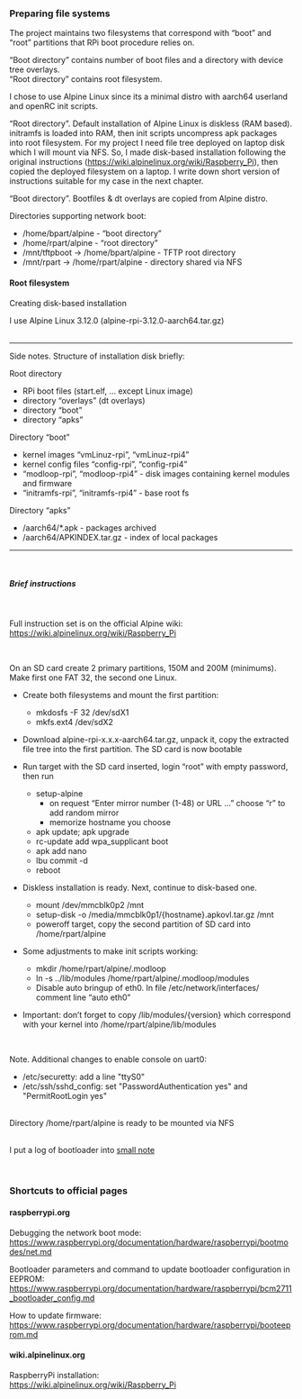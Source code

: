 ### Preparing file systems

The project maintains two filesystems that correspond with “boot” and “root” partitions that RPi boot procedure relies on.

“Boot directory” contains number of boot files and a directory with device tree overlays.</br>
“Root directory” contains root filesystem. 


I chose to use Alpine Linux since its a minimal distro with aarch64 userland and openRC init scripts.

“Root directory”. Default installation of Alpine Linux is diskless (RAM based). initramfs is loaded into RAM, then init scripts uncompress apk packages into root filesystem. For my project I need file tree deployed on laptop disk which I will mount via NFS.
So, I made disk-based installation following the original instructions (https://wiki.alpinelinux.org/wiki/Raspberry_Pi), then copied the deployed filesystem on a laptop. I write down short version of instructions suitable for my case in the next chapter.

“Boot directory”. Bootfiles & dt overlays are copied from Alpine distro.

Directories supporting network boot:

* /home/bpart/alpine			- “boot directory”</br>
* /home/rpart/alpine			- “root directory”</br>
* /mnt/tftpboot -> /home/bpart/alpine	- TFTP root directory</br>
* /mnt/rpart -> /home/rpart/alpine		- directory shared via NFS


#### Root filesystem

Creating disk-based installation

I use Alpine Linux 3.12.0 (alpine-rpi-3.12.0-aarch64.tar.gz)
</br>
</br>

----

Side notes. Structure of installation disk briefly:

Root directory</br>
* RPi boot files (start.elf, … except Linux image)</br>
* directory “overlays” (dt overlays)</br>
* directory “boot”</br>
* directory “apks”

Directory “boot”</br>
* kernel images “vmLinuz-rpi”, “vmLinuz-rpi4”</br>
* kernel config files “config-rpi”, “config-rpi4”</br>
* “modloop-rpi”, “modloop-rpi4” - disk images containing kernel modules and firmware</br>
* “initramfs-rpi”, “initramfs-rpi4” - base root fs

Directory “apks”</br>
* /aarch64/*.apk - packages archived</br>
* /aarch64/APKINDEX.tar.gz - index of local packages


----
</br>

##### Brief instructions

</br>

Full instruction set is on the official Alpine wiki:  https://wiki.alpinelinux.org/wiki/Raspberry_Pi

</br>

On an SD card create 2 primary partitions, 150M and 200M (minimums). Make first one FAT 32, the second one Linux.

* Create both filesystems and mount the first partition:</br>
	* mkdosfs -F 32 /dev/sdX1</br>
	* mkfs.ext4 /dev/sdX2

* Download alpine-rpi-x.x.x-aarch64.tar.gz, unpack it, copy the extracted file tree into the first partition. The SD card is now bootable
* Run target with the SD card inserted, login “root” with empty password, then run</br>
	* setup-alpine
		* on request “Enter mirror number (1-48) or URL …” choose “r” to add  random mirror
		* memorize hostname you choose</br>
	* apk update; apk upgrade</br>
	* rc-update add wpa_supplicant boot</br>
	* apk add nano</br>
	* lbu commit -d</br>
	* reboot
				
* Diskless installation is ready. Next, continue to disk-based one.</br>
	* mount   /dev/mmcblk0p2  /mnt</br>
	* setup-disk  -o /media/mmcblk0p1/{hostname}.apkovl.tar.gz   /mnt</br>
	* poweroff target, copy the second partition of SD card into /home/rpart/alpine
				
* Some adjustments to make init scripts working:</br>
	* mkdir /home/rpart/alpine/.modloop</br>
	* ln -s  ../lib/modules  /home/rpart/alpine/.modloop/modules</br>
	* Disable auto bringup of eth0. In file /etc/network/interfaces/ comment line “auto eth0”


* Important: don’t forget to copy /lib/modules/{version} which correspond with your kernel into /home/rpart/alpine/lib/modules 

</br>

Note. Additional changes to enable console on uart0:
* /etc/securetty: add a line "ttyS0"
* /etc/ssh/sshd_config: set "PasswordAuthentication yes" and "PermitRootLogin yes"


</br>
Directory /home/rpart/alpine is ready to be mounted via NFS

</br>
</br>

I put a log of bootloader into [small note](https://github.com/malus-brandywine/malus-brandywine/blob/master/Articles/RPi-netboot/docs/rpi4-netboot-aarch64-alpine-notes-2.md)

</br>

### Shortcuts to official pages

#### raspberrypi.org

Debugging the network boot mode:</br>
https://www.raspberrypi.org/documentation/hardware/raspberrypi/bootmodes/net.md

Bootloader parameters and command to update bootloader configuration in EEPROM:</br>
https://www.raspberrypi.org/documentation/hardware/raspberrypi/bcm2711_bootloader_config.md

How to update firmware:</br>
https://www.raspberrypi.org/documentation/hardware/raspberrypi/booteeprom.md


#### wiki.alpinelinux.org

RaspberryPi installation:</br>
https://wiki.alpinelinux.org/wiki/Raspberry_Pi

